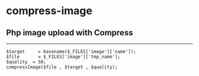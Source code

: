 # compress-image

## Php image upload with Compress

---------------------------------

``` 
$target 	= basename($_FILES['image']['name']);
$file 		= $_FILES['image']['tmp_name'];
$quality  = 50;
compressImage($file , $target , $quality);
``` 

